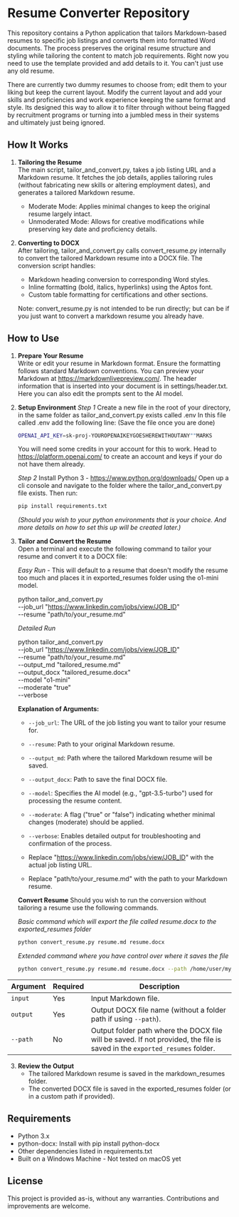 # Resume Converter Repository

This repository contains a Python application that tailors Markdown-based resumes to specific job listings and converts them into formatted Word documents. The process preserves the original resume structure and styling while tailoring the content to match job requirements. Right now you need to use the template provided and add details to it. You can't just use any old resume. 

There are currently two dummy resumes to choose from; edit them to your liking but keep the current layout. Modify the current layout and add your skills and proficiencies and work experience keeping the same format and style. Its designed this way to allow it to filter through without being flagged by recruitment programs or turning into a jumbled mess in their systems and ultimately just being ignored. 

## How It Works

1. **Tailoring the Resume**  
   The main script, tailor_and_convert.py, takes a job listing URL and a Markdown resume. It fetches the job details, applies tailoring rules (without fabricating new skills or altering employment dates), and generates a tailored Markdown resume.  
   - Moderate Mode: Applies minimal changes to keep the original resume largely intact.  
   - Unmoderated Mode: Allows for creative modifications while preserving key date and proficiency details.

2. **Converting to DOCX**  
   After tailoring, tailor_and_convert.py calls convert_resume.py internally to convert the tailored Markdown resume into a DOCX file. The conversion script handles:
   - Markdown heading conversion to corresponding Word styles.
   - Inline formatting (bold, italics, hyperlinks) using the Aptos font.
   - Custom table formatting for certifications and other sections.
   
   Note: convert_resume.py is not intended to be run directly; but can be if you just want to convert a markdown resume you already have. 

## How to Use

1. **Prepare Your Resume**  
   Write or edit your resume in Markdown format. Ensure the formatting follows standard Markdown conventions. You can preview your Markdown at https://markdownlivepreview.com/. The header information that is inserted into your document is in settings/header.txt. Here you can also edit the prompts sent to the AI model. 

2. **Setup Environment**
   *Step 1*
   Create a new file in the root of your directory, in the same folder as tailor_and_convert.py exists called .env 
   In this file called .env add the following line: (Save the file once you are done)
   ``` bash
   OPENAI_API_KEY=sk-proj-YOUROPENAIKEYGOESHEREWITHOUTANY""MARKS
   ```
   You will need some credits in your account for this to work. Head to https://platform.openai.com/ to create an account and keys if your do not have them already. 

   *Step 2*
   Install Python 3 - https://www.python.org/downloads/
   Open up a cli console and navigate to the folder where the tailor_and_convert.py file exists. Then run:
   ``` bash
   pip install requirements.txt
   ```
   *(Should you wish to your python environments that is your choice. And more details on how to set this up will be created later.)*

2. **Tailor and Convert the Resume**  
   Open a terminal and execute the following command to tailor your resume and convert it to a DOCX file:

      *Easy Run* - This will default to a resume that doesn't modify the resume too much and places it in exported_resumes folder using the o1-mini model.
   
   python tailor_and_convert.py \
     --job_url "https://www.linkedin.com/jobs/view/JOB_ID" \
     --resume "path/to/your_resume.md" 

   *Detailed Run*

   python tailor_and_convert.py \
     --job_url "https://www.linkedin.com/jobs/view/JOB_ID" \
     --resume "path/to/your_resume.md" \
     --output_md "tailored_resume.md" \
     --output_docx "tailored_resume.docx" \
     --model "o1-mini" \
     --moderate "true" \
     --verbose
   
   **Explanation of Arguments:**
   - `--job_url`: The URL of the job listing you want to tailor your resume for.
   - `--resume`: Path to your original Markdown resume.
   - `--output_md`: Path where the tailored Markdown resume will be saved.
   - `--output_docx`: Path to save the final DOCX file.
   - `--model`: Specifies the AI model (e.g., "gpt-3.5-turbo") used for processing the resume content.
   - `--moderate`: A flag ("true" or "false") indicating whether minimal changes (moderate) should be applied.
   - `--verbose`: Enables detailed output for troubleshooting and confirmation of the process.

   - Replace "https://www.linkedin.com/jobs/view/JOB_ID" with the actual job listing URL.
   - Replace "path/to/your_resume.md" with the path to your Markdown resume.

   **Convert Resume**
   Should you wish to run the conversion without tailoring a resume use the following commands. 

   *Basic command which will export the file called resume.docx to the exported_resumes folder*
   ``` bash
   python convert_resume.py resume.md resume.docx
   ```

   *Extended command where you have control over where it saves the file*
   ``` bash
   python convert_resume.py resume.md resume.docx --path /home/user/my_resumes
   ```


| **Argument** | **Required** | **Description** |
|--------------|--------------|-----------------|
| `input`      | Yes          | Input Markdown file. |
| `output`     | Yes          | Output DOCX file name (without a folder path if using `--path`). |
| `--path`     | No           | Output folder path where the DOCX file will be saved. If not provided, the file is saved in the `exported_resumes` folder. |


3. **Review the Output**  
   - The tailored Markdown resume is saved in the markdown_resumes folder.
   - The converted DOCX file is saved in the exported_resumes folder (or in a custom path if provided).

## Requirements

- Python 3.x
- python-docx: Install with pip install python-docx
- Other dependencies listed in requirements.txt
- Built on a Windows Machine - Not tested on macOS yet

## License

This project is provided as-is, without any warranties. Contributions and improvements are welcome.